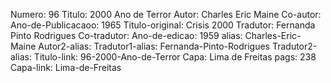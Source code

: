 Numero: 96
Titulo: 2000 Ano de Terror
Autor: Charles Eric Maine
Co-autor: 
Ano-de-Publicacaoo: 1965
Titulo-original: Crisis 2000
Tradutor: Fernanda Pinto Rodrigues
Co-tradutor: 
Ano-de-edicao: 1959
alias: Charles-Eric-Maine
Autor2-alias: 
Tradutor1-alias: Fernanda-Pinto-Rodrigues
Tradutor2-alias: 
Titulo-link: 96-2000-Ano-de-Terror
Capa: Lima de Freitas
pags: 238
Capa-link: Lima-de-Freitas